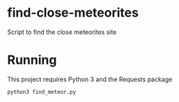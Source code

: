 # find-close-meteorites
Script to find the close meteorites site

# Running
This project requires Python 3 and the Requests package

`python3 find_meteor.py`
